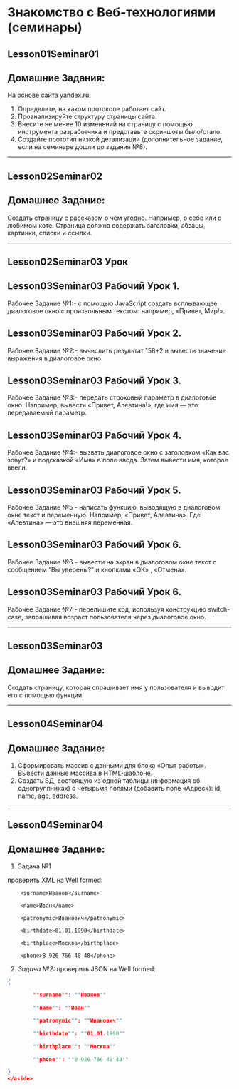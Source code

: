 # Знакомство с **Веб-технологиями** (семинары)

## Lesson01Seminar01

## Домашние Задания:

На основе сайта yandex.ru:
1. Определите, на каком протоколе работает сайт.
2. Проанализируйте структуру страницы сайта.
3. Внесите не менее 10 изменений на страницу с помощью инструмента разработчика и представьте скриншоты было/стало.
4. Создайте прототип низкой детализации  (дополнительное задание, если на семинаре дошли до задания №8).

---

## Lesson02Seminar02

## Домашнее Задание:

Создать страницу с рассказом о чём угодно. Например, о себе или о любимом коте.
Страница должна содержать заголовки, абзацы, картинки, списки и ссылки.

---

## Lesson02Seminar03 Урок

## Lesson03Seminar03 Рабочий Урок 1.
 Рабочее Задание №1:- с помощью JavaScript создать всплывающее диалоговое окно с произвольным текстом: например, «Привет, Мир!».

## Lesson03Seminar03 Рабочий Урок 2.
 Рабочее Задание №2:- вычислить результат 158+2 и вывести значение выражения в диалоговое окно.

## Lesson03Seminar03 Рабочий Урок 3.
 Рабочее Задание №3:-  передать строковый параметр в диалоговое окно. Например, вывести «Привет, Алевтина!», где имя — это передаваемый параметр.

## Lesson03Seminar03 Рабочий Урок 4.
 Рабочее Задание №4:-  вызвать диалоговое окно с заголовком «Как вас зовут?» и подсказкой «Имя» в поле ввода. Затем вывести имя, которое ввели.

## Lesson03Seminar03 Рабочий Урок 5.

 Рабочее Задание №5 - написать функцию, выводящую в диалоговом окне текст и переменную. Например, «Привет, Алевтина». Где «Алевтина» — это внешняя переменная.

## Lesson03Seminar03 Рабочий Урок 6.
 Рабочее Задание №6 - вывести на экран в диалоговом окне текст с сообщением “Вы уверены?” и кнопками «ОК» , «Отмена».

## Lesson03Seminar03 Рабочий Урок 6.

 Рабочее Задание №7 - перепишите код, используя конструкцию switch-case, запрашивая возраст пользователя через диалоговое окно.

---

## Lesson03Seminar03

## Домашнее Задание:

Создать страницу, которая спрашивает имя у пользователя и выводит его с помощью функции.

---

## Lesson04Seminar04

## Домашнее Задание:
1. Сформировать массив с данными для блока «Опыт работы».
Вывести данные массива в HTML-шаблоне.
2. Создать БД, состоящую из одной таблицы (информация об одногруппниках) с четырьмя полями (добавить поле «Адрес»): id, name, age, address.

---

## Lesson04Seminar04

## Домашнее Задание:

1. Задача №1

 проверить XML на Well formed:

<req>

        <surname>Иванов</surname>

        <name>Иван</name>

        <patronymic>Иванович</patronymic>

        <birthdate>01.01.1990</birthdate>

        <birthplace>Москва</birthplace>

        <phone>8 926 766 48 48</phone>

</req>

2. *Задача №2:* проверить JSON на Well formed:

```json
{

        ""surname"": ""Иванов""

        ""name"": ""Иван""

        ""patronymic"": ""Иванович""

        ""birthdate"": ""01.01.1990""

        ""birthplace"": ""Москва""

        ""phone"": ""8 926 766 48 48""

}
</aside>